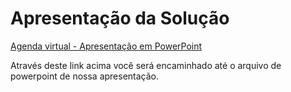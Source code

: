 # Apresentação da Solução

<a href="../presentation/Agenda virtual - apresentação.pptx"> Agenda virtual - Apresentação em PowerPoint </a>

Através deste link acima você será encaminhado até o arquivo de powerpoint de nossa apresentação.
